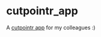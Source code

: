 # cutpointr_app
A [cutpointr app](https://cguerrerodmm.shinyapps.io/cutpoint/) for my colleagues :)

